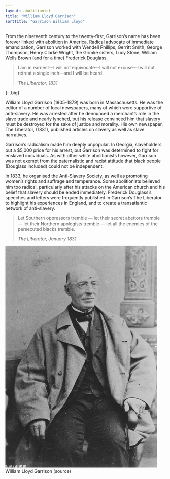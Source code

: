 ```yaml
---
layout: abolitionist
title: "William Lloyd Garrison"
sortTitle: "Garrison William Lloyd"
---
```


From the nineteenth century to the twenty-first, Garrison’s name has been forever linked with abolition in America. Radical advocate of immediate emancipation, Garrison worked with Wendell Phillips, Gerritt Smith, George Thompson, Henry Clarke Wright, the Grimke sisters, Lucy Stone, William Wells Brown (and for a time) Frederick Douglass.

>I am in earnest—I will not equivocate—I will not excuse—I will not retreat a single inch—and I will be heard.
> <footer><cite>The Liberator, 1831</cite></footer>
{: .big}

William Lloyd Garrison (1805-1879) was born in Massachusetts. He was the editor of a number of local newspapers, many of which were supportive of anti-slavery. He was arrested after he denounced a merchant’s role in the slave trade and nearly lynched, but his release convinced him that slavery must be destroyed for the sake of justice and morality. His own newspaper, The Liberator, (1831), published articles on slavery as well as slave narratives.

Garrison’s radicalism made him deeply unpopular. In Georgia, slaveholders put a $5,000 price for his arrest, but Garrison was determined to fight for enslaved individuals. As with other white abolitionists however, Garrison was not exempt from the paternalistic and racist attitude that black people (Douglass included) could not be independent.

In 1833, he organised the Anti-Slavery Society, as well as promoting women’s rights and suffrage and temperance. Some abolitionists believed him too radical, particularly after his attacks on the American church and his belief that slavery should be ended immediately. Frederick Douglass’s speeches and letters were frequently published in Garrison’s The Liberator to highlight his experiences in England, and to create a transatlantic network of anti-slavery. 

> Let Southern oppressors tremble — let their secret abettors tremble — let their Northern apologists tremble — let all the enemies of the persecuted blacks tremble.
> <footer><cite>The Liberator, January 1831</cite></footer>


![Picture of William Lloyd Garrison](/img/WilliamLloydGarrison.jpg)
<span class="caption text-muted">William Lloyd Garrison (source)</span>

[^1]: Biography of William Lloyd Garrison, visited 8 January 2012. http://www.spartacus.schoolnet.co.uk/USASgarrison.htm